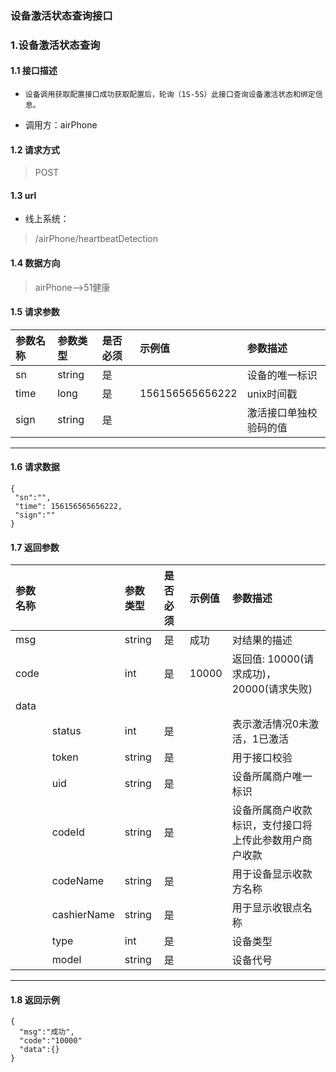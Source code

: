 ### 设备激活状态查询接口

### 1.设备激活状态查询
#### 1.1 接口描述
* ```
  设备调用获取配置接口成功获取配置后，轮询（1S-5S）此接口查询设备激活状态和绑定信息。
  ```

* 调用方：airPhone
#### 1.2 请求方式
> POST
#### 1.3 url
* 线上系统：
> /airPhone/heartbeatDetection
#### 1.4 数据方向
> airPhone-->51健康
#### 1.5 请求参数
| 参数名称 | 参数类型 | 是否必须 | 示例值 | 参数描述  |
| :---         |     :---      |     :--- | :--- | :--- |
| sn | string   | 是    |     | 设备的唯一标识 |
| time | long | 是    | 156156565656222 | unix时间戳 |
| sign | string | 是    |                 | 激活接口单独校验码的值 |
---------------------
#### 1.6 请求数据
 ``` 
{
  "sn":"",
  "time": 156156565656222,
  "sign":""
}
 ```
#### 1.7 返回参数
| 参数名称 |  | 参数类型 | 是否必须 | 示例值 | 参数描述  |
| :---         |     :---      |     :--- | :--- | :--- | :--- |
| msg   |      | string | 是    | 成功 | 对结果的描述 |
| code   |     | int | 是    | 10000    | 返回值: 10000(请求成功)，20000(请求失败)|
| data |  |  |  |  | |
|  | status | int | 是 |  | 表示激活情况0未激活，1已激活 |
|  | token | string | 是 |  | 用于接口校验 |
|  | uid | string   | 是 |  | 设备所属商户唯一标识 |
|  | codeId | string | 是 |  | 设备所属商户收款标识，支付接口将上传此参数用户商户收款 |
|  | codeName | string | 是 |  | 用于设备显示收款方名称 |
|  | cashierName | string | 是 |  | 用于显示收银点名称 |
|  | type | int | 是 |  | 设备类型 |
|  | model | string | 是 |  | 设备代号 |
---------------------
#### 1.8 返回示例
```
{
  "msg":"成功",
  "code":"10000"
  "data":{}
}
```
